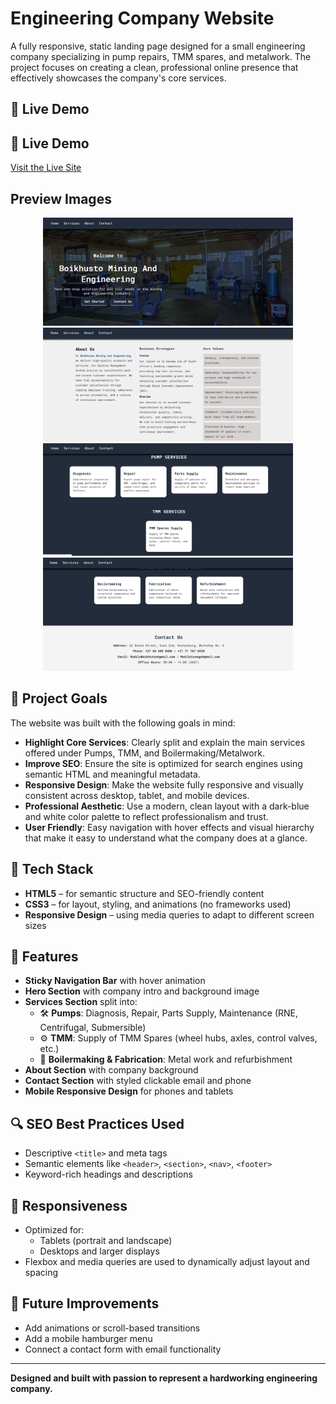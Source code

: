 # Engineering Company Website

A fully responsive, static landing page designed for a small engineering company specializing in pump repairs, TMM spares, and metalwork. The project focuses on creating a clean, professional online presence that effectively showcases the company's core services.
## 🔗 Live Demo
## 🔗 Live Demo
[Visit the Live Site](https://boikhutso-mining.vercel.app/)


## Preview Images
<div align="center">
  <img src="img/preview(3).png" width="400"/>
  <img src="img/preview(1).png" width="400"/>
  <img src="img/preview(4).png" width="400"/>
  <img src="img/preview(2).png" width="400"/>
</div>

## 🌟 Project Goals

The website was built with the following goals in mind:

- **Highlight Core Services**: Clearly split and explain the main services offered under Pumps, TMM, and Boilermaking/Metalwork.
- **Improve SEO**: Ensure the site is optimized for search engines using semantic HTML and meaningful metadata.
- **Responsive Design**: Make the website fully responsive and visually consistent across desktop, tablet, and mobile devices.
- **Professional Aesthetic**: Use a modern, clean layout with a dark-blue and white color palette to reflect professionalism and trust.
- **User Friendly**: Easy navigation with hover effects and visual hierarchy that make it easy to understand what the company does at a glance.

## 🧰 Tech Stack

- **HTML5** – for semantic structure and SEO-friendly content
- **CSS3** – for layout, styling, and animations (no frameworks used)
- **Responsive Design** – using media queries to adapt to different screen sizes

## 📌 Features

- **Sticky Navigation Bar** with hover animation
- **Hero Section** with company intro and background image
- **Services Section** split into:
  - 🛠️ **Pumps**: Diagnosis, Repair, Parts Supply, Maintenance (RNE, Centrifugal, Submersible)
  - ⚙️ **TMM**: Supply of TMM Spares (wheel hubs, axles, control valves, etc.)
  - 🔧 **Boilermaking & Fabrication**: Metal work and refurbishment
- **About Section** with company background
- **Contact Section** with styled clickable email and phone
- **Mobile Responsive Design** for phones and tablets

## 🔍 SEO Best Practices Used

- Descriptive `<title>` and meta tags
- Semantic elements like `<header>`, `<section>`, `<nav>`, `<footer>`
- Keyword-rich headings and descriptions

## 📱 Responsiveness

- Optimized for:
  - Tablets (portrait and landscape)
  - Desktops and larger displays
- Flexbox and media queries are used to dynamically adjust layout and spacing

## 🚀 Future Improvements

- Add animations or scroll-based transitions
- Add a mobile hamburger menu
- Connect a contact form with email functionality

---

**Designed and built with passion to represent a hardworking engineering company.**
